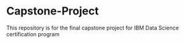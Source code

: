 # Capstone-Project
This repository is for the final capstone project for IBM Data Science certification program

